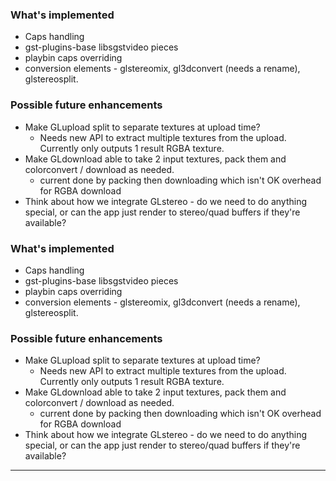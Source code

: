 ### What's implemented

- Caps handling
- gst-plugins-base libsgstvideo pieces
- playbin caps overriding
- conversion elements - glstereomix, gl3dconvert (needs a rename),
  glstereosplit.

### Possible future enhancements

- Make GLupload split to separate textures at upload time?
  - Needs new API to extract multiple textures from the upload. Currently only outputs 1 result RGBA texture.
- Make GLdownload able to take 2 input textures, pack them and colorconvert / download as needed.
  - current done by packing then downloading which isn't OK overhead for RGBA download
- Think about how we integrate GLstereo - do we need to do anything special,
  or can the app just render to stereo/quad buffers if they're available?
### What's implemented

- Caps handling
- gst-plugins-base libsgstvideo pieces
- playbin caps overriding
- conversion elements - glstereomix, gl3dconvert (needs a rename),
  glstereosplit.

### Possible future enhancements

- Make GLupload split to separate textures at upload time?
  - Needs new API to extract multiple textures from the upload. Currently only outputs 1 result RGBA texture.
- Make GLdownload able to take 2 input textures, pack them and colorconvert / download as needed.
  - current done by packing then downloading which isn't OK overhead for RGBA download
- Think about how we integrate GLstereo - do we need to do anything special,
  or can the app just render to stereo/quad buffers if they're available?

---

